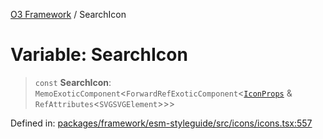 [O3 Framework](../API.md) / SearchIcon

# Variable: SearchIcon

> `const` **SearchIcon**: `MemoExoticComponent`\<`ForwardRefExoticComponent`\<[`IconProps`](../type-aliases/IconProps.md) & `RefAttributes`\<`SVGSVGElement`\>\>\>

Defined in: [packages/framework/esm-styleguide/src/icons/icons.tsx:557](https://github.com/habeshabro/openmrs-esm-core/blob/main/packages/framework/esm-styleguide/src/icons/icons.tsx#L557)
